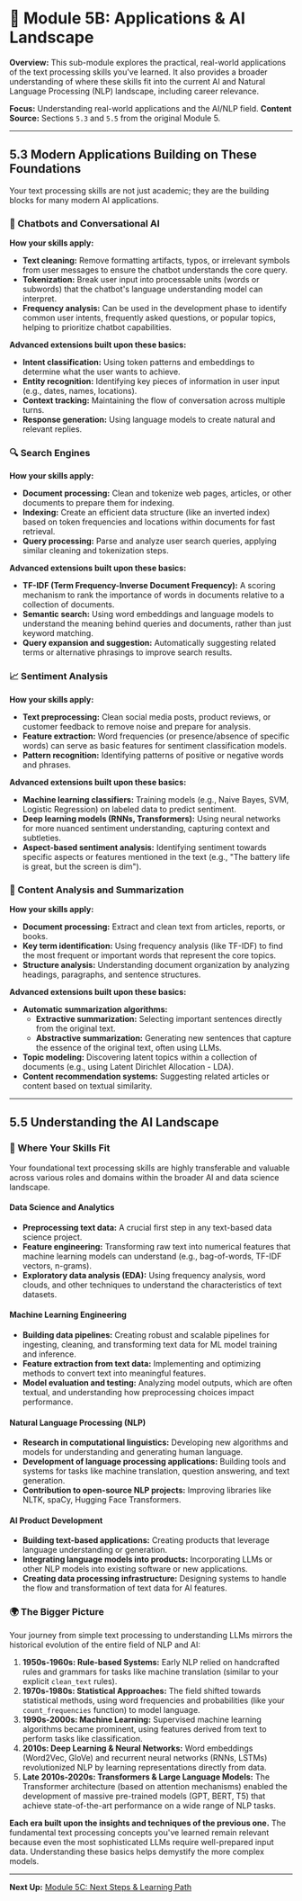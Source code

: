 # 🌌 Module 5B: Applications & AI Landscape

**Overview:** This sub-module explores the practical, real-world applications of the text processing skills you've learned. It also provides a broader understanding of where these skills fit into the current AI and Natural Language Processing (NLP) landscape, including career relevance.

**Focus:** Understanding real-world applications and the AI/NLP field.
**Content Source:** Sections `5.3` and `5.5` from the original Module 5.

---

## 5.3 Modern Applications Building on These Foundations

Your text processing skills are not just academic; they are the building blocks for many modern AI applications.

### 🤖 Chatbots and Conversational AI

**How your skills apply:**
-   **Text cleaning:** Remove formatting artifacts, typos, or irrelevant symbols from user messages to ensure the chatbot understands the core query.
-   **Tokenization:** Break user input into processable units (words or subwords) that the chatbot's language understanding model can interpret.
-   **Frequency analysis:** Can be used in the development phase to identify common user intents, frequently asked questions, or popular topics, helping to prioritize chatbot capabilities.

**Advanced extensions built upon these basics:**
-   **Intent classification:** Using token patterns and embeddings to determine what the user wants to achieve.
-   **Entity recognition:** Identifying key pieces of information in user input (e.g., dates, names, locations).
-   **Context tracking:** Maintaining the flow of conversation across multiple turns.
-   **Response generation:** Using language models to create natural and relevant replies.

### 🔍 Search Engines

**How your skills apply:**
-   **Document processing:** Clean and tokenize web pages, articles, or other documents to prepare them for indexing.
-   **Indexing:** Create an efficient data structure (like an inverted index) based on token frequencies and locations within documents for fast retrieval.
-   **Query processing:** Parse and analyze user search queries, applying similar cleaning and tokenization steps.

**Advanced extensions built upon these basics:**
-   **TF-IDF (Term Frequency-Inverse Document Frequency):** A scoring mechanism to rank the importance of words in documents relative to a collection of documents.
-   **Semantic search:** Using word embeddings and language models to understand the meaning behind queries and documents, rather than just keyword matching.
-   **Query expansion and suggestion:** Automatically suggesting related terms or alternative phrasings to improve search results.

### 📈 Sentiment Analysis

**How your skills apply:**
-   **Text preprocessing:** Clean social media posts, product reviews, or customer feedback to remove noise and prepare for analysis.
-   **Feature extraction:** Word frequencies (or presence/absence of specific words) can serve as basic features for sentiment classification models.
-   **Pattern recognition:** Identifying patterns of positive or negative words and phrases.

**Advanced extensions built upon these basics:**
-   **Machine learning classifiers:** Training models (e.g., Naive Bayes, SVM, Logistic Regression) on labeled data to predict sentiment.
-   **Deep learning models (RNNs, Transformers):** Using neural networks for more nuanced sentiment understanding, capturing context and subtleties.
-   **Aspect-based sentiment analysis:** Identifying sentiment towards specific aspects or features mentioned in the text (e.g., "The battery life is great, but the screen is dim").

### 📰 Content Analysis and Summarization

**How your skills apply:**
-   **Document processing:** Extract and clean text from articles, reports, or books.
-   **Key term identification:** Using frequency analysis (like TF-IDF) to find the most frequent or important words that represent the core topics.
-   **Structure analysis:** Understanding document organization by analyzing headings, paragraphs, and sentence structures.

**Advanced extensions built upon these basics:**
-   **Automatic summarization algorithms:**
    -   **Extractive summarization:** Selecting important sentences directly from the original text.
    -   **Abstractive summarization:** Generating new sentences that capture the essence of the original text, often using LLMs.
-   **Topic modeling:** Discovering latent topics within a collection of documents (e.g., using Latent Dirichlet Allocation - LDA).
-   **Content recommendation systems:** Suggesting related articles or content based on textual similarity.

---

## 5.5 Understanding the AI Landscape

### 🎯 Where Your Skills Fit

Your foundational text processing skills are highly transferable and valuable across various roles and domains within the broader AI and data science landscape.

#### **Data Science and Analytics**
-   **Preprocessing text data:** A crucial first step in any text-based data science project.
-   **Feature engineering:** Transforming raw text into numerical features that machine learning models can understand (e.g., bag-of-words, TF-IDF vectors, n-grams).
-   **Exploratory data analysis (EDA):** Using frequency analysis, word clouds, and other techniques to understand the characteristics of text datasets.

#### **Machine Learning Engineering**
-   **Building data pipelines:** Creating robust and scalable pipelines for ingesting, cleaning, and transforming text data for ML model training and inference.
-   **Feature extraction from text data:** Implementing and optimizing methods to convert text into meaningful features.
-   **Model evaluation and testing:** Analyzing model outputs, which are often textual, and understanding how preprocessing choices impact performance.

#### **Natural Language Processing (NLP)**
-   **Research in computational linguistics:** Developing new algorithms and models for understanding and generating human language.
-   **Development of language processing applications:** Building tools and systems for tasks like machine translation, question answering, and text generation.
-   **Contribution to open-source NLP projects:** Improving libraries like NLTK, spaCy, Hugging Face Transformers.

#### **AI Product Development**
-   **Building text-based applications:** Creating products that leverage language understanding or generation.
-   **Integrating language models into products:** Incorporating LLMs or other NLP models into existing software or new applications.
-   **Creating data processing infrastructure:** Designing systems to handle the flow and transformation of text data for AI features.

### 🌍 The Bigger Picture

Your journey from simple text processing to understanding LLMs mirrors the historical evolution of the entire field of NLP and AI:

1.  **1950s-1960s: Rule-based Systems:** Early NLP relied on handcrafted rules and grammars for tasks like machine translation (similar to your explicit `clean_text` rules).
2.  **1970s-1980s: Statistical Approaches:** The field shifted towards statistical methods, using word frequencies and probabilities (like your `count_frequencies` function) to model language.
3.  **1990s-2000s: Machine Learning:** Supervised machine learning algorithms became prominent, using features derived from text to perform tasks like classification.
4.  **2010s: Deep Learning & Neural Networks:** Word embeddings (Word2Vec, GloVe) and recurrent neural networks (RNNs, LSTMs) revolutionized NLP by learning representations directly from data.
5.  **Late 2010s-2020s: Transformers & Large Language Models:** The Transformer architecture (based on attention mechanisms) enabled the development of massive pre-trained models (GPT, BERT, T5) that achieve state-of-the-art performance on a wide range of NLP tasks.

**Each era built upon the insights and techniques of the previous one.** The fundamental text processing concepts you've learned remain relevant because even the most sophisticated LLMs require well-prepared input data. Understanding these basics helps demystify the more complex models.

---

**Next Up:** [Module 5C: Next Steps & Learning Path](module5C-next-steps-learning-path.md)
